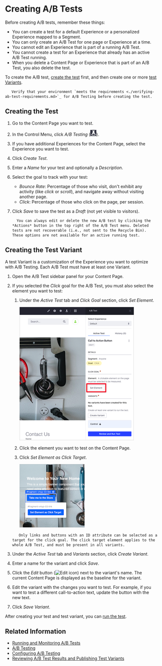 # Creating A/B Tests

Before creating A/B tests, remember these things: 

- You can create a test for a default Experience or a personalized Experience mapped to a Segment.
- You can only create an A/B Test for one page or Experience at a time.
- You cannot edit an Experience that is part of a running A/B Test.
- You cannot create a test for an Experience that already has an active A/B Test running.
- When you delete a Content Page or Experience that is part of an A/B Test, you also delete the test.

To create the A/B test, [create the test](#creating-the-test) first, and then create one or more [test Variants](#creating-the-test-variant).

```important::
   Verify that your environment `meets the requirements <./verifying-ab-test-requirements.md>`_ for A/B Testing before creating the test.
```

## Creating the Test

1. Go to the Content Page you want to test. 
1. In the Control Menu, click *A/B Testing* (![A/B Test icon](../../../images/icon-ab-testing.png)).
1. If you have additional Experiences for the Content Page, select the Experience you want to test.
1. Click *Create Test*.
1. Enter a *Name* for your test and optionally a *Description*.
1. Select the goal to track with your test:

   - *Bounce Rate*: Percentage of those who visit, don't exhibit any activity (like *click* or *scroll*), and navigate away without visiting another page.
   - *Click*: Percentage of those who click on the page, per session.

1. Click *Save* to save the test as a *Draft* (not yet visible to visitors).

    ```note::
      You can always edit or delete the new A/B test by clicking the *Actions* button in the top right of the A/B Test menu. Deleted tests are not recoverable (i.e., not sent to the Recycle Bin). These options are not available for an active running test.
    ```

## Creating the Test Variant

A test Variant is a customization of the Experience you want to optimize with A/B Testing. Each A/B Test must have at least one Variant.

1. Open the A/B Test sidebar panel for your Content Page.
1. If you selected the *Click* goal for the A/B Test, you must also select the element you want to test:
    1. Under the *Active Test* tab and *Click Goal* section, click *Set Element*.

        ![Click the Set Element to configure the element for your test](./creating-ab-tests/images/03.png)

    1. Click the element you want to test on the Content Page.
    1. Click *Set Element as Click Target*. 

        ![Click the Set Element as Click Target button to select it.](./creating-ab-tests/images/01.png)

     ```note::
        Only links and buttons with an ID attribute can be selected as a target for the click goal. The click target element applies to the whole A/B Test, and must be present in all variants.
     ```

1. Under the *Active Test* tab and *Variants* section, click *Create Variant*.
1. Enter a name for the variant and click *Save*.
1. Click the *Edit* button (![Edit icon](../../../images/icon-edit.png)) next to the variant's name. The current Content Page is displayed as the baseline for the variant.

1. Edit the variant with the changes you want to test. For example, if you want to test a different call-to-action text, update the button with the new text.
1. Click *Save Variant*.

After creating your test and test variant, you can [run the test](./running-and-monitoring-ab-tests).

## Related Information

- [Running and Monitoring A/B Tests](./running-and-monitoring-ab-tests)
- [A/B Testing](./ab-testing.md)
- [Configuring A/B Testing](./configuring-ab-testing.md)
- [Reviewing A/B Test Results and Publishing Test Variants](./reviewing-ab-test-results-and-publishing-test-variants.md)
